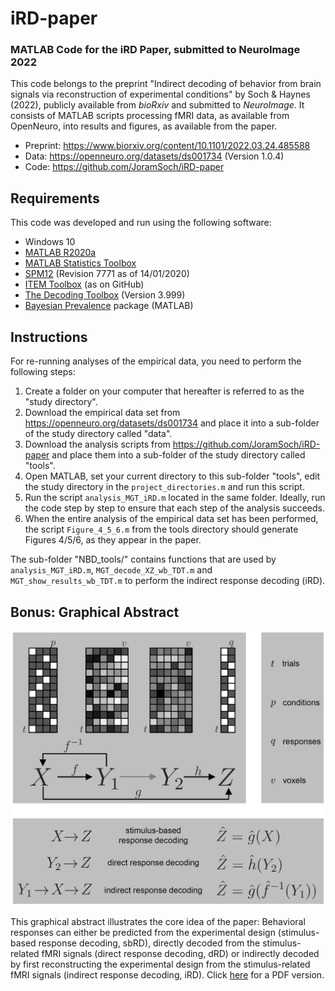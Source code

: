 # iRD-paper

### MATLAB Code for the iRD Paper, submitted to NeuroImage 2022

This code belongs to the preprint "Indirect decoding of behavior from brain signals via reconstruction of experimental conditions" by Soch & Haynes (2022), publicly available from *bioRxiv* and submitted to *NeuroImage*. It consists of MATLAB scripts processing fMRI data, as available from OpenNeuro, into results and figures, as available from the paper.

- Preprint: https://www.biorxiv.org/content/10.1101/2022.03.24.485588
- Data: https://openneuro.org/datasets/ds001734 (Version 1.0.4)
- Code: https://github.com/JoramSoch/iRD-paper


## Requirements

This code was developed and run using the following software:
- Windows 10
- [MATLAB R2020a](https://de.mathworks.com/help/matlab/release-notes.html)
- [MATLAB Statistics Toolbox](https://de.mathworks.com/help/matlab/release-notes.html)
- [SPM12](https://www.fil.ion.ucl.ac.uk/spm/software/spm12/) (Revision 7771 as of 14/01/2020)
- [ITEM Toolbox](https://github.com/JoramSoch/ITEM) (as on GitHub)
- [The Decoding Toolbox](https://sites.google.com/site/tdtdecodingtoolbox/) (Version 3.999)
- [Bayesian Prevalence](https://github.com/robince/bayesian-prevalence) package (MATLAB)


## Instructions

For re-running analyses of the empirical data, you need to perform the following steps:
1. Create a folder on your computer that hereafter is referred to as the "study directory".
2. Download the empirical data set from https://openneuro.org/datasets/ds001734 and place it into a sub-folder of the study directory called "data".
3. Download the analysis scripts from https://github.com/JoramSoch/iRD-paper and place them into a sub-folder of the study directory called "tools".
4. Open MATLAB, set your current directory to this sub-folder "tools", edit the study directory in the `project_directories.m` and run this script.
5. Run the script `analysis_MGT_iRD.m` located in the same folder. Ideally, run the code step by step to ensure that each step of the analysis succeeds.
6. When the entire analysis of the empirical data set has been performed, the script `Figure_4_5_6.m` from the tools directory should generate Figures 4/5/6, as they appear in the paper.

The sub-folder "NBD_tools/" contains functions that are used by `analysis_MGT_iRD.m`, `MGT_decode_XZ_wb_TDT.m` and `MGT_show_results_wb_TDT.m` to perform the indirect response decoding (iRD).


## Bonus: Graphical Abstract

<img src="https://github.com/JoramSoch/iRD-paper/raw/master/Figure_GA.png" alt="Graphical Abstract" width=1000>

This graphical abstract illustrates the core idea of the paper: Behavioral responses can either be predicted from the experimental design (stimulus-based response decoding, sbRD), directly decoded from the stimulus-related fMRI signals (direct response decoding, dRD) or indirectly decoded by first reconstructing the experimental design from the stimulus-related fMRI signals (indirect response decoding, iRD). Click <a href="https://github.com/JoramSoch/iRD-paper/blob/master/Figure_GA.pdf">here</a> for a PDF version.